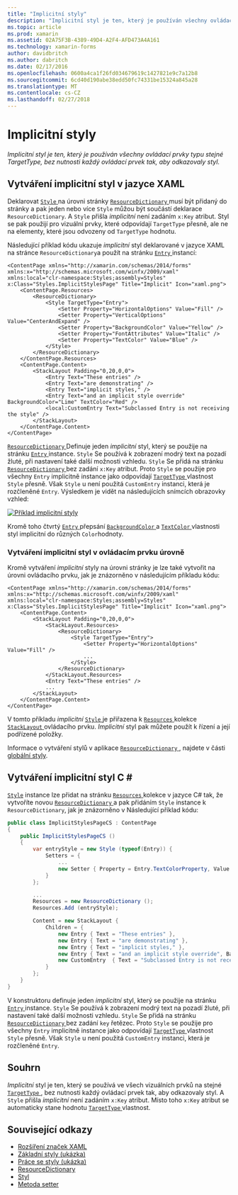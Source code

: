 ```yaml
---
title: "Implicitní styly"
description: "Implicitní styl je ten, který je používán všechny ovládací prvky typu stejné TargetType, bez nutnosti každý ovládací prvek tak, aby odkazovaly styl."
ms.topic: article
ms.prod: xamarin
ms.assetid: 02A75F3B-4389-49D4-A2F4-AFD473A4A161
ms.technology: xamarin-forms
author: davidbritch
ms.author: dabritch
ms.date: 02/17/2016
ms.openlocfilehash: 0600a4ca1f26fd034679619c1427821e9c7a12b8
ms.sourcegitcommit: 6cd40d190abe38edd50fc74331be15324a845a28
ms.translationtype: MT
ms.contentlocale: cs-CZ
ms.lasthandoff: 02/27/2018
---
```

# <a name="implicit-styles"></a>Implicitní styly

_Implicitní styl je ten, který je používán všechny ovládací prvky typu stejné TargetType, bez nutnosti každý ovládací prvek tak, aby odkazovaly styl._

## <a name="creating-an-implicit-style-in-xaml"></a>Vytváření implicitní styl v jazyce XAML

Deklarovat [ `Style` ](https://developer.xamarin.com/api/type/Xamarin.Forms.Style/) na úrovni stránky [ `ResourceDictionary` ](https://developer.xamarin.com/api/type/Xamarin.Forms.ResourceDictionary/) musí být přidaný do stránky a pak jeden nebo více `Style` můžou být součástí deklarace `ResourceDictionary`. A `Style` přišla *implicitní* není zadáním `x:Key` atribut. Styl se pak použijí pro vizuální prvky, které odpovídají `TargetType` přesně, ale ne na elementy, které jsou odvozeny od `TargetType` hodnotu.

Následující příklad kódu ukazuje *implicitní* styl deklarované v jazyce XAML na stránce `ResourceDictionary`a použít na stránku [ `Entry` ](https://developer.xamarin.com/api/type/Xamarin.Forms.Entry/) instancí:

```xaml
<ContentPage xmlns="http://xamarin.com/schemas/2014/forms" xmlns:x="http://schemas.microsoft.com/winfx/2009/xaml" xmlns:local="clr-namespace:Styles;assembly=Styles" x:Class="Styles.ImplicitStylesPage" Title="Implicit" Icon="xaml.png">
    <ContentPage.Resources>
        <ResourceDictionary>
            <Style TargetType="Entry">
                <Setter Property="HorizontalOptions" Value="Fill" />
                <Setter Property="VerticalOptions" Value="CenterAndExpand" />
                <Setter Property="BackgroundColor" Value="Yellow" />
                <Setter Property="FontAttributes" Value="Italic" />
                <Setter Property="TextColor" Value="Blue" />
            </Style>
        </ResourceDictionary>
    </ContentPage.Resources>
    <ContentPage.Content>
        <StackLayout Padding="0,20,0,0">
            <Entry Text="These entries" />
            <Entry Text="are demonstrating" />
            <Entry Text="implicit styles," />
            <Entry Text="and an implicit style override" BackgroundColor="Lime" TextColor="Red" />
            <local:CustomEntry Text="Subclassed Entry is not receiving the style" />
        </StackLayout>
    </ContentPage.Content>
</ContentPage>
```

[ `ResourceDictionary` ](https://developer.xamarin.com/api/type/Xamarin.Forms.ResourceDictionary/) Definuje jeden *implicitní* styl, který se použije na stránku [ `Entry` ](https://developer.xamarin.com/api/type/Xamarin.Forms.Entry/) instance. `Style` Se používá k zobrazení modrý text na pozadí žluté, při nastavení také další možnosti vzhledu. `Style` Se přidá na stránku [ `ResourceDictionary` ](https://developer.xamarin.com/api/type/Xamarin.Forms.ResourceDictionary/) bez zadání `x:Key` atribut. Proto `Style` se použije pro všechny `Entry` implicitně instance jako odpovídají [ `TargetType` ](https://developer.xamarin.com/api/property/Xamarin.Forms.Style.TargetType/) vlastnost `Style` přesně. Však `Style` u není použitá `CustomEntry` instanci, která je rozčleněné `Entry`. Výsledkem je vidět na následujících snímcích obrazovky vzhled:

[![](implicit-images/implicit-styles.png "Příklad implicitní styly")](implicit-images/implicit-styles-large.png "příklad implicitní styly")

Kromě toho čtvrtý [ `Entry` ](https://developer.xamarin.com/api/type/Xamarin.Forms.Entry/) přepsání [ `BackgroundColor` ](https://developer.xamarin.com/api/property/Xamarin.Forms.VisualElement.BackgroundColor/) a [ `TextColor` ](https://developer.xamarin.com/api/property/Xamarin.Forms.Entry.TextColor/) vlastnosti styl implicitní do různých `Color`hodnoty.

### <a name="creating-an-implicit-style-at-the-control-level"></a>Vytváření implicitní styl v ovládacím prvku úrovně

Kromě vytváření *implicitní* styly na úrovni stránky je lze také vytvořit na úrovni ovládacího prvku, jak je znázorněno v následujícím příkladu kódu:

```xaml
<ContentPage xmlns="http://xamarin.com/schemas/2014/forms" xmlns:x="http://schemas.microsoft.com/winfx/2009/xaml" xmlns:local="clr-namespace:Styles;assembly=Styles" x:Class="Styles.ImplicitStylesPage" Title="Implicit" Icon="xaml.png">
    <ContentPage.Content>
        <StackLayout Padding="0,20,0,0">
            <StackLayout.Resources>
                <ResourceDictionary>
                    <Style TargetType="Entry">
                        <Setter Property="HorizontalOptions" Value="Fill" />
                        ...
                    </Style>
                </ResourceDictionary>
            </StackLayout.Resources>
            <Entry Text="These entries" />
            ...
        </StackLayout>
    </ContentPage.Content>
</ContentPage>
```

V tomto příkladu *implicitní* [ `Style` ](https://developer.xamarin.com/api/type/Xamarin.Forms.Style/) je přiřazena k [ `Resources` ](https://developer.xamarin.com/api/property/Xamarin.Forms.VisualElement.Resources/) kolekce [ `StackLayout` ](https://developer.xamarin.com/api/type/Xamarin.Forms.StackLayout/)ovládacího prvku. *Implicitní* styl pak můžete použít k řízení a její podřízené položky.

Informace o vytváření stylů v aplikace [ `ResourceDictionary` ](https://developer.xamarin.com/api/type/Xamarin.Forms.ResourceDictionary/), najdete v části [globální styly](~/xamarin-forms/user-interface/styles/application.md).

## <a name="creating-an-implicit-style-in-c35"></a>Vytváření implicitní styl C &#35;

[`Style`](https://developer.xamarin.com/api/type/Xamarin.Forms.Style/) instance lze přidat na stránku [ `Resources` ](https://developer.xamarin.com/api/property/Xamarin.Forms.VisualElement.Resources/) kolekce v jazyce C# tak, že vytvoříte novou [ `ResourceDictionary` ](https://developer.xamarin.com/api/type/Xamarin.Forms.ResourceDictionary/)a pak přidáním `Style` instance k `ResourceDictionary`, jak je znázorněno v Následující příklad kódu:

```csharp
public class ImplicitStylesPageCS : ContentPage
{
    public ImplicitStylesPageCS ()
    {
        var entryStyle = new Style (typeof(Entry)) {
            Setters = {
                ...
                new Setter { Property = Entry.TextColorProperty, Value = Color.Blue }
            }
        };

        ...
        Resources = new ResourceDictionary ();
        Resources.Add (entryStyle);

        Content = new StackLayout {
            Children = {
                new Entry { Text = "These entries" },
                new Entry { Text = "are demonstrating" },
                new Entry { Text = "implicit styles," },
                new Entry { Text = "and an implicit style override", BackgroundColor = Color.Lime, TextColor = Color.Red },
                new CustomEntry  { Text = "Subclassed Entry is not receiving the style" }
            }
        };
    }
}
```

V konstruktoru definuje jeden *implicitní* styl, který se použije na stránku [ `Entry` ](https://developer.xamarin.com/api/type/Xamarin.Forms.Entry/) instance. `Style` Se používá k zobrazení modrý text na pozadí žluté, při nastavení také další možnosti vzhledu. `Style` Se přidá na stránku [ `ResourceDictionary` ](https://developer.xamarin.com/api/type/Xamarin.Forms.ResourceDictionary/) bez zadání `key` řetězec. Proto `Style` se použije pro všechny `Entry` implicitně instance jako odpovídají [ `TargetType` ](https://developer.xamarin.com/api/property/Xamarin.Forms.Style.TargetType/) vlastnost `Style` přesně. Však `Style` u není použitá `CustomEntry` instanci, která je rozčleněné `Entry`.

## <a name="summary"></a>Souhrn

*Implicitní* styl je ten, který se používá ve všech vizuálních prvků na stejné [ `TargetType` ](https://developer.xamarin.com/api/property/Xamarin.Forms.Style.TargetType/), bez nutnosti každý ovládací prvek tak, aby odkazovaly styl. A `Style` přišla *implicitní* není zadáním `x:Key` atribut. Místo toho `x:Key` atribut se automaticky stane hodnotu [ `TargetType` ](https://developer.xamarin.com/api/property/Xamarin.Forms.Style.TargetType/) vlastnost.



## <a name="related-links"></a>Související odkazy

- [Rozšíření značek XAML](~/xamarin-forms/xaml/xaml-basics/xaml-markup-extensions.md)
- [Základní styly (ukázka)](https://developer.xamarin.com/samples/xamarin-forms/UserInterface/Styles/BasicStyles/)
- [Práce se styly (ukázka)](https://developer.xamarin.com/samples/xamarin-forms/WorkingWithStyles/)
- [ResourceDictionary](https://developer.xamarin.com/api/type/Xamarin.Forms.ResourceDictionary/)
- [Styl](https://developer.xamarin.com/api/type/Xamarin.Forms.Style/)
- [Metoda setter](https://developer.xamarin.com/api/type/Xamarin.Forms.Setter/)
